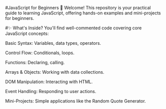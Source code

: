 #JavaScript for Beginners 🚀
Welcome! This repository is your practical guide to learning JavaScript, offering hands-on examples and mini-projects for beginners.

#✨ What's Inside?
You'll find well-commented code covering core JavaScript concepts:

Basic Syntax: Variables, data types, operators.

Control Flow: Conditionals, loops.

Functions: Declaring, calling.

Arrays & Objects: Working with data collections.

DOM Manipulation: Interacting with HTML.

Event Handling: Responding to user actions.

Mini-Projects: Simple applications like the Random Quote Generator.